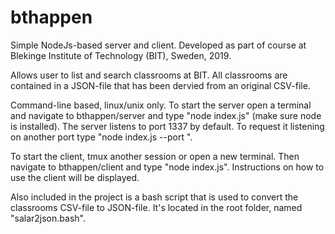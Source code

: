 # bthappen

Simple NodeJs-based server and client. Developed as part of course at Blekinge Institute of Technology (BIT), Sweden, 2019.

Allows user to list and search classrooms at BIT. All classrooms are contained in a JSON-file that has been dervied from an original CSV-file.

Command-line based, linux/unix only. To start the server open a terminal and navigate to bthappen/server and type "node index.js" (make sure node is installed). 
The server listens to port 1337 by default. To request it listening on another port type "node index.js --port <desired port>".

To start the client, tmux another session or open a new terminal. Then navigate to bthappen/client and type "node index.js". Instructions on how to use the client will be displayed. 

Also included in the project is a bash script that is used to convert the classrooms CSV-file to JSON-file. It's located in the root folder, named "salar2json.bash".
